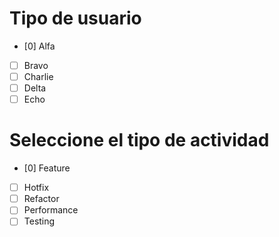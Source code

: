 # Tipo de usuario
- [0] Alfa
- [ ] Bravo 
- [ ] Charlie
- [ ] Delta
- [ ] Echo

# Seleccione el tipo de actividad
- [0] Feature
- [ ] Hotfix
- [ ] Refactor
- [ ] Performance
- [ ] Testing
